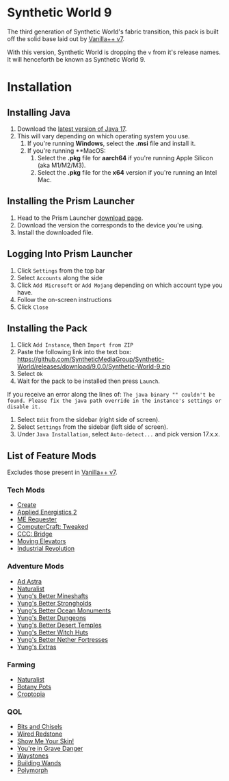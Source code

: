 # Synthetic World 9
The third generation of Synthetic World's fabric transition, this pack is built off the solid base laid out by [Vanilla++ v7](https://github.com/SyntheticMediaGroup/Vanilla-Plus-Plus/tree/1.20.1).

With this version, Synthetic World is dropping the `v` from it's release names. It will henceforth be known as Synthetic World 9.
# Installation
## Installing Java
1. Download the [latest version of Java 17](https://adoptium.net/temurin/releases/?package=jdk&version=17).
2. This will vary depending on which operating system you use.
   1. If you're running **Windows**, select the **.msi** file and install it.
   2. If you're running **MacOS:
      1. Select the **.pkg** file for **aarch64** if you're running Apple Silicon (aka M1/M2/M3).
      2. Select the **.pkg** file for the **x64** version if you're running an Intel Mac.
    
## Installing the Prism Launcher
1. Head to the Prism Launcher [download page](https://prismlauncher.org/download?from=button).
2. Download the version the corresponds to the device you're using.
3. Install the downloaded file.
## Logging Into Prism Launcher
1. Click `Settings` from the top bar
2. Select `Accounts` along the side
3. Click `Add Microsoft` or `Add Mojang` depending on which account type you have.
4. Follow the on-screen instructions
5. Click `Close`
## Installing the Pack
1. Click `Add Instance`, then `Import from ZIP`
2. Paste the following link into the text box: https://github.com/SyntheticMediaGroup/Synthetic-World/releases/download/9.0.0/Synthetic-World-9.zip
3. Select `Ok`
4. Wait for the pack to be installed then press `Launch`.

If you receive an error along the lines of:
`The java binary "" couldn't be found. Please fix the java path override in the instance's settings or disable it.`

1. Select `Edit` from the sidebar (right side of screen).
2. Select `Settings` from the sidebar (left side of screen).
3. Under `Java Installation`, select `Auto-detect...` and pick version 17.x.x.
## List of Feature Mods
Excludes those present in [Vanilla++ v7](https://github.com/SyntheticMediaGroup/Vanilla-Plus-Plus/tree/1.20.1).
### Tech Mods
* [Create](https://modrinth.com/mod/create-fabric-sodium-fix)
* [Applied Energistics 2](https://modrinth.com/mod/ae2)
* [ME Requester](https://modrinth.com/mod/merequester)
* [ComputerCraft: Tweaked](https://modrinth.com/mod/cc-tweaked)
* [CCC: Bridge](https://modrinth.com/mod/cccbridge)
* [Moving Elevators](https://www.curseforge.com/minecraft/mc-mods/moving-elevators)
* [Industrial Revolution](https://modrinth.com/mod/industrial-revolution)
### Adventure Mods
* [Ad Astra](https://modrinth.com/mod/ad-astra)
* [Naturalist](https://modrinth.com/mod/naturalist)
* [Yung's Better Mineshafts](https://modrinth.com/mod/yungs-better-mineshafts)
* [Yung's Better Strongholds](https://modrinth.com/mod/yungs-better-strongholds)
* [Yung's Better Ocean Monuments](https://modrinth.com/mod/yungs-better-ocean-monuments)
* [Yung's Better Dungeons](https://modrinth.com/mod/yungs-better-dungeons)
* [Yung's Better Desert Temples](https://modrinth.com/mod/yungs-better-desert-temples)
* [Yung's Better Witch Huts](https://modrinth.com/mod/yungs-better-witch-huts)
* [Yung's Better Nether Fortresses](https://modrinth.com/mod/yungs-better-nether-fortresses)
* [Yung's Extras](https://modrinth.com/mod/yungs-extras)
### Farming
* [Naturalist](https://modrinth.com/mod/naturalist)
* [Botany Pots](https://www.curseforge.com/minecraft/mc-mods/botany-pots)
* [Croptopia](https://www.curseforge.com/minecraft/mc-mods/croptopia)
### QOL
* [Bits and Chisels](https://modrinth.com/mod/bits-and-chisels)
* [Wired Redstone](https://modrinth.com/mod/wiredredstone)
* [Show Me Your Skin!](https://modrinth.com/mod/show-me-your-skin)
* [You're in Grave Danger](https://modrinth.com/mod/yigd)
* [Waystones](https://modrinth.com/mod/waystones)
* [Building Wands](https://modrinth.com/mod/building-wands)
* [Polymorph](https://modrinth.com/mod/polymorph)
